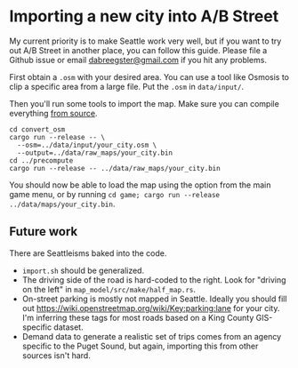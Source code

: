 # Importing a new city into A/B Street

My current priority is to make Seattle work very well, but if you want to try
out A/B Street in another place, you can follow this guide. Please file a Github
issue or email <dabreegster@gmail.com> if you hit any problems.

First obtain a `.osm` with your desired area. You can use a tool like Osmosis to
clip a specific area from a large file. Put the `.osm` in `data/input/`.

Then you'll run some tools to import the map. Make sure you can compile
everything [from source](INSTRUCTIONS.md).

```
cd convert_osm
cargo run --release -- \
  --osm=../data/input/your_city.osm \
  --output=../data/raw_maps/your_city.bin
cd ../precompute
cargo run --release -- ../data/raw_maps/your_city.bin
```

You should now be able to load the map using the option from the main game menu,
or by running `cd game; cargo run --release ../data/maps/your_city.bin`.

## Future work

There are Seattleisms baked into the code.

- `import.sh` should be generalized.
- The driving side of the road is hard-coded to the right. Look for "driving on
  the left" in `map_model/src/make/half_map.rs`.
- On-street parking is mostly not mapped in Seattle. Ideally you should fill out
  https://wiki.openstreetmap.org/wiki/Key:parking:lane for your city. I'm
  inferring these tags for most roads based on a King County GIS-specific
  dataset.
- Demand data to generate a realistic set of trips comes from an agency specific
  to the Puget Sound, but again, importing this from other sources isn't hard.

